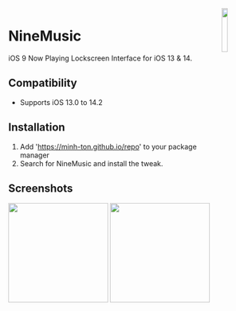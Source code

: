 <img align="right" width="15%" src="https://minh-ton.github.io/assets/img/ninemusic.png">

# NineMusic
iOS 9 Now Playing Lockscreen Interface for iOS 13 & 14.
 
## Compatibility
- Supports iOS 13.0 to 14.2

## Installation
1. Add 'https://minh-ton.github.io/repo' to your package manager
2. Search for NineMusic and install the tweak.

## Screenshots
<img src="https://minh-ton.github.io/repo/depictions/me.minhton.ninemusic/screenshots/ss1.png" width="200"> <img src="https://minh-ton.github.io/repo/depictions/me.minhton.ninemusic/screenshots/ss2.png" width="200"> 
